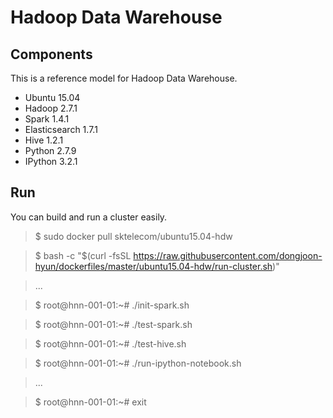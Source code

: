 Hadoop Data Warehouse
====================

Components
----------
This is a reference model for Hadoop Data Warehouse.

* Ubuntu 15.04
* Hadoop 2.7.1
* Spark 1.4.1
* Elasticsearch 1.7.1
* Hive 1.2.1
* Python 2.7.9
* IPython 3.2.1

Run
---
You can build and run a cluster easily.

> $ sudo docker pull sktelecom/ubuntu15.04-hdw

> $ bash -c "$(curl -fsSL https://raw.githubusercontent.com/dongjoon-hyun/dockerfiles/master/ubuntu15.04-hdw/run-cluster.sh)"

> ...

> $ root@hnn-001-01:~# ./init-spark.sh 

> $ root@hnn-001-01:~# ./test-spark.sh 

> $ root@hnn-001-01:~# ./test-hive.sh 

> $ root@hnn-001-01:~# ./run-ipython-notebook.sh

> ...

> $ root@hnn-001-01:~# exit
